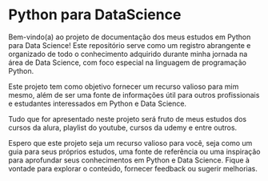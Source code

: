 # Python para DataScience

Bem-vindo(a) ao projeto de documentação dos meus estudos em Python para Data Science! Este repositório serve como um registro abrangente e organizado de todo o conhecimento adquirido durante minha jornada na área de Data Science, com foco especial na linguagem de programação Python.

Este projeto tem como objetivo fornecer um recurso valioso para mim mesmo, além de ser uma fonte de informações útil para outros profissionais e estudantes interessados em Python e Data Science.

Tudo que for apresentado neste projeto será fruto de meus estudos dos cursos da alura, playlist do youtube, cursos da udemy e entre outros.

Espero que este projeto seja um recurso valioso para você, seja como um guia para seus próprios estudos, uma fonte de referência ou uma inspiração para aprofundar seus conhecimentos em Python e Data Science. Fique à vontade para explorar o conteúdo, fornecer feedback ou sugerir melhorias.
